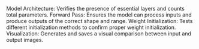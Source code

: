 Model Architecture: Verifies the presence of essential layers and counts total parameters.
Forward Pass: Ensures the model can process inputs and produce outputs of the correct shape and range.
Weight Initialization: Tests different initialization methods to confirm proper weight initialization.
Visualization: Generates and saves a visual comparison between input and output images.
